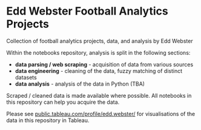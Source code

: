 # Edd Webster Football Analytics Projects
Collection of football analytics projects, data, and analysis by Edd Webster

Within the notebooks repository, analysis is split in the following sections:
- <b>data parsing / web scraping</b> - acquisition of data from various sources
- <b>data engineering</b> - cleaning of the data, fuzzy matching of distinct datasets
- <b>data analysis</b> - analysis of the data in Python (TBA)

Scraped / cleaned data is made available where possible. All notebooks in this repository can help you acquire the data.

Please see [public.tableau.com/profile/edd.webster/](https://public.tableau.com/profile/edd.webster/) for visualisations of the data in this repository in Tableau.

